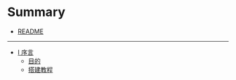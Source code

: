 # Summary

* [README](README.md)

-----
* [I 序言]()
    * [目的](prolog/prolog.md)
    * [搭建教程](prolog/teach.md)